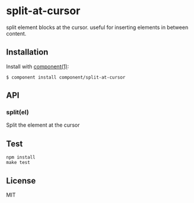 
# split-at-cursor

  split element blocks at the cursor. useful for inserting elements in between content.

## Installation

  Install with [component(1)](http://component.io):

    $ component install component/split-at-cursor

## API

### split(el)

Split the element at the cursor

## Test

```
npm install
make test
```

## License

  MIT
